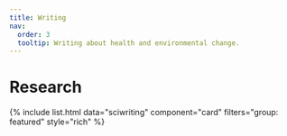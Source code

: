 ```yaml
---
title: Writing
nav:
  order: 3
  tooltip: Writing about health and environmental change. 
---
```


# <i class="fas fa-microscope"></i>Research

{%
  include list.html
  data="sciwriting"
  component="card"
  filters="group: featured"
  style="rich"
%}